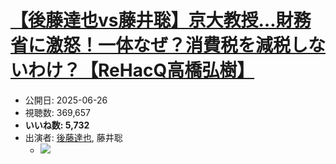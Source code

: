 # [【後藤達也vs藤井聡】京大教授…財務省に激怒！一体なぜ？消費税を減税しないわけ？【ReHacQ高橋弘樹】](https://www.youtube.com/watch?v=yfJGyvyEN30)
-   公開日: 2025-06-26
-   視聴数: 369,657
-   **いいね数: 5,732**
-   出演者: [後藤達也](/rehacq_fan/people/後藤達也 "wikilink"), 藤井聡
    - [![](https://img.youtube.com/vi/yfJGyvyEN30/hqdefault.jpg)](https://www.youtube.com/watch?v=yfJGyvyEN30)
